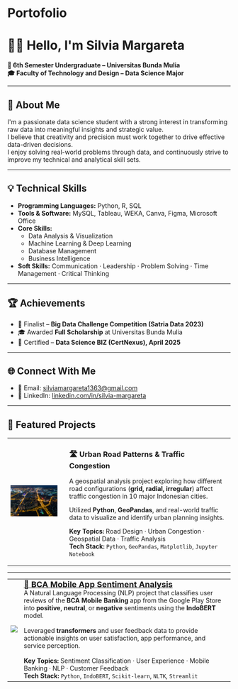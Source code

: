 # Portofolio

# 👩‍💻 Hello, I'm Silvia Margareta

**📍 6th Semester Undergraduate – Universitas Bunda Mulia**  
**🎓 Faculty of Technology and Design – Data Science Major**  

---

## 🧾 About Me  
I'm a passionate data science student with a strong interest in transforming raw data into meaningful insights and strategic value.  
I believe that creativity and precision must work together to drive effective data-driven decisions.  
I enjoy solving real-world problems through data, and continuously strive to improve my technical and analytical skill sets.

---

## 💡 Technical Skills

- **Programming Languages:** Python, R, SQL  
- **Tools & Software:** MySQL, Tableau, WEKA, Canva, Figma, Microsoft Office  
- **Core Skills:**  
  - Data Analysis & Visualization  
  - Machine Learning & Deep Learning  
  - Database Management  
  - Business Intelligence  
- **Soft Skills:** Communication · Leadership · Problem Solving · Time Management · Critical Thinking
  
---

## 🏆 Achievements

- 🎯 Finalist – **Big Data Challenge Competition (Satria Data 2023)**  
- 🎓 Awarded **Full Scholarship** at Universitas Bunda Mulia  
- 🥇 Certified – **Data Science BIZ (CertNexus), April 2025**

---

## 🌐 Connect With Me

- 📧 Email: [silviamargareta1363@gmail.com](mailto:silviamargareta1363@gmail.com)  
- 💼 LinkedIn: [linkedin.com/in/silvia-margareta](https://www.linkedin.com/in/silvia-margareta)

---

## 🚀 Featured Projects

<table>
  <tr>
    <td>
      <img src="https://github.com/slviamrgrta/Portofolio/blob/main/Diagnostic%20Article.jpg?raw=true" width="360" alt="Urban Traffic Cover"/>
    </td>
    <td style="vertical-align: top; padding-left: 20px;">
      <h3><a href="https://github.com/slviamrgrta/Diagnostic-Project" target="_blank" style="text-decoration: none;">🛣️ Urban Road Patterns & Traffic Congestion</a></h3>
      <p>
        A geospatial analysis project exploring how different road configurations 
        (<strong>grid, radial, irregular</strong>) affect traffic congestion in 10 major Indonesian cities.
      </p>
      <p>
        Utilized <strong>Python</strong>, <strong>GeoPandas</strong>, and real-world traffic data 
        to visualize and identify urban planning insights.
      </p>
      <p>
        <strong>Key Topics:</strong> Road Design · Urban Congestion · Geospatial Data · Traffic Analysis<br/>
        <strong>Tech Stack:</strong> <code>Python</code>, <code>GeoPandas</code>, <code>Matplotlib</code>, <code>Jupyter Notebook</code>
      </p>
    </td>
  </tr>
</table>

---

<table>
  <tr>
    <td>
      <img src="images/6214afd2-c0c0-4db1-b025-3d39c3afab95.png" width="200"/>
    </td>
    <td>
      <b><a href="https://github.com/slviamrgrta/Portofolio/blob/main/Sentiment%20Analysis%20BCA.jpg" style="font-size: 18px;">📱 BCA Mobile App Sentiment Analysis</a></b><br>
      A Natural Language Processing (NLP) project that classifies user reviews of the <b>BCA Mobile Banking</b> app from the Google Play Store into <b>positive</b>, <b>neutral</b>, or <b>negative</b> sentiments using the <b>IndoBERT</b> model.<br><br>
      Leveraged <b>transformers</b> and user feedback data to provide actionable insights on user satisfaction, app performance, and service perception.
      <br><br>
      <b>Key Topics:</b> Sentiment Classification · User Experience · Mobile Banking · NLP · Customer Feedback<br>
      <b>Tech Stack:</b> <code>Python</code>, <code>IndoBERT</code>, <code>Scikit-learn</code>, <code>NLTK</code>, <code>Streamlit</code>
    </td>
  </tr>
</table>




